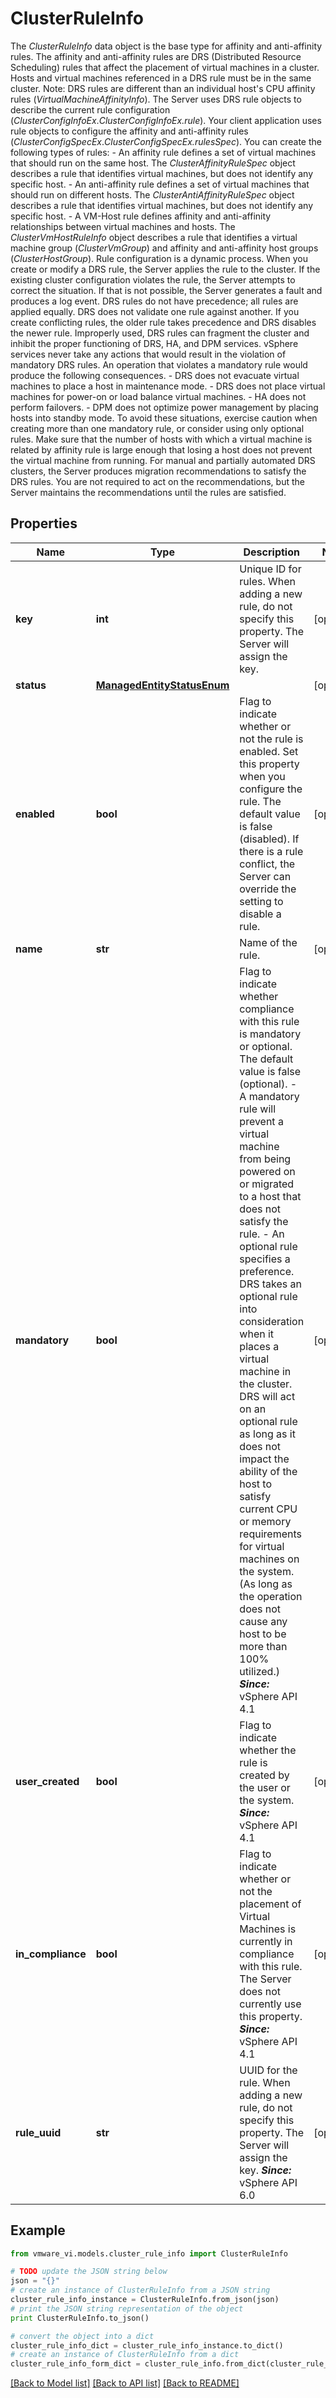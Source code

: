 # ClusterRuleInfo

The *ClusterRuleInfo* data object is the base type for affinity and anti-affinity rules.  The affinity and anti-affinity rules are DRS (Distributed Resource Scheduling) rules that affect the placement of virtual machines in a cluster. Hosts and virtual machines referenced in a DRS rule must be in the same cluster.  Note: DRS rules are different than an individual host's CPU affinity rules (*VirtualMachineAffinityInfo*).  The Server uses DRS rule objects to describe the current rule configuration (*ClusterConfigInfoEx*.*ClusterConfigInfoEx.rule*). Your client application uses rule objects to configure the affinity and anti-affinity rules (*ClusterConfigSpecEx*.*ClusterConfigSpecEx.rulesSpec*).  You can create the following types of rules: - An affinity rule defines a set of virtual machines that should run   on the same host.   The *ClusterAffinityRuleSpec* object describes a rule that   identifies virtual machines, but does not identify any specific host. - An anti-affinity rule defines a set of virtual machines that should run   on different hosts.   The *ClusterAntiAffinityRuleSpec* object describes a rule that   identifies virtual machines, but does not identify any specific host. - A VM-Host rule defines affinity and anti-affinity relationships between   virtual machines and hosts.   The *ClusterVmHostRuleInfo* object describes a rule that identifies   a virtual machine group (*ClusterVmGroup*) and affinity and   anti-affinity host groups (*ClusterHostGroup*).    Rule configuration is a dynamic process. When you create or modify a DRS rule, the Server applies the rule to the cluster. If the existing cluster configuration violates the rule, the Server attempts to correct the situation. If that is not possible, the Server generates a fault and produces a log event. DRS rules do not have precedence; all rules are applied equally. DRS does not validate one rule against another. If you create conflicting rules, the older rule takes precedence and DRS disables the newer rule.  Improperly used, DRS rules can fragment the cluster and inhibit the proper functioning of DRS, HA, and DPM services. vSphere services never take any actions that would result in the violation of mandatory DRS rules. An operation that violates a mandatory rule would produce the following consequences. - DRS does not evacuate virtual machines to place a host in maintenance   mode. - DRS does not place virtual machines for power-on or load balance virtual   machines. - HA does not perform failovers. - DPM does not optimize power management by placing hosts into standby   mode.    To avoid these situations, exercise caution when creating more than one mandatory rule, or consider using only optional rules. Make sure that the number of hosts with which a virtual machine is related by affinity rule is large enough that losing a host does not prevent the virtual machine from running.  For manual and partially automated DRS clusters, the Server produces migration recommendations to satisfy the DRS rules. You are not required to act on the recommendations, but the Server maintains the recommendations until the rules are satisfied. 

## Properties
Name | Type | Description | Notes
------------ | ------------- | ------------- | -------------
**key** | **int** | Unique ID for rules.  When adding a new rule, do not specify this property. The Server will assign the key.  | [optional] 
**status** | [**ManagedEntityStatusEnum**](ManagedEntityStatusEnum.md) |  | [optional] 
**enabled** | **bool** | Flag to indicate whether or not the rule is enabled.  Set this property when you configure the rule. The default value is false (disabled). If there is a rule conflict, the Server can override the setting to disable a rule.  | [optional] 
**name** | **str** | Name of the rule.  | [optional] 
**mandatory** | **bool** | Flag to indicate whether compliance with this rule is mandatory or optional.  The default value is false (optional). - A mandatory rule will prevent a virtual machine from being powered on   or migrated to a host that does not satisfy the rule. - An optional rule specifies a preference. DRS takes an optional rule   into consideration when it places a virtual machine in the cluster.   DRS will act on an optional rule as long as it does not impact   the ability of the host to satisfy current CPU or memory requirements   for virtual machines on the system. (As long as the operation does not   cause any host to be more than 100% utilized.)    ***Since:*** vSphere API 4.1  | [optional] 
**user_created** | **bool** | Flag to indicate whether the rule is created by the user or the system.  ***Since:*** vSphere API 4.1  | [optional] 
**in_compliance** | **bool** | Flag to indicate whether or not the placement of Virtual Machines is currently in compliance with this rule.  The Server does not currently use this property.  ***Since:*** vSphere API 4.1  | [optional] 
**rule_uuid** | **str** | UUID for the rule.  When adding a new rule, do not specify this property. The Server will assign the key.  ***Since:*** vSphere API 6.0  | [optional] 

## Example

```python
from vmware_vi.models.cluster_rule_info import ClusterRuleInfo

# TODO update the JSON string below
json = "{}"
# create an instance of ClusterRuleInfo from a JSON string
cluster_rule_info_instance = ClusterRuleInfo.from_json(json)
# print the JSON string representation of the object
print ClusterRuleInfo.to_json()

# convert the object into a dict
cluster_rule_info_dict = cluster_rule_info_instance.to_dict()
# create an instance of ClusterRuleInfo from a dict
cluster_rule_info_form_dict = cluster_rule_info.from_dict(cluster_rule_info_dict)
```
[[Back to Model list]](../README.md#documentation-for-models) [[Back to API list]](../README.md#documentation-for-api-endpoints) [[Back to README]](../README.md)


